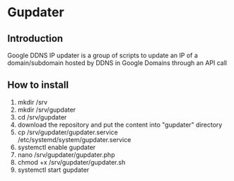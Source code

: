 # Gupdater

## Introduction 
Google DDNS IP updater is a group of scripts to update an IP of a domain/subdomain hosted by DDNS in Google Domains through an API call

## How to install
1.  mkdir /srv
2.  mkdir /srv/gupdater
3.  cd /srv/gupdater
4.  download the repository and put the content into "gupdater" directory 
5.  cp /srv/gupdater/gupdater.service /etc/systemd/system/gupdater.service
6.  systemctl enable gupdater
7.  nano /srv/gupdater/gupdater.php
8.  chmod +x /srv/gupdater/gupdater.sh
9.  systemctl start gupdater